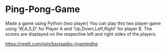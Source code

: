 # Ping-Pong-Game
Made a game using Python (two player)
You can play this two player game using 'W,A,S,D' for Player A and 'Up,Down,Left,Right' for player B. 
The scores are displayed on the respective left and right sides of the players. 

https://replit.com/join/bscisadiio-riyamindhe
